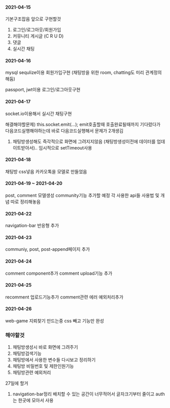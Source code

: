 #### 2021-04-15
기본구조잡음
앞으로 구현할것
1. 로그인/로그아웃/회원가입
2. 커뮤니티 게시글 (C R U D)
3. 댓글
4. 실시간 채팅

#### 2021-04-16
mysql sequlize이용
회원가입구현
(채팅방을 위한 room, chatting도 미리 관계정의해둠)

passport, jwt이용
로그인/로그아웃구현

#### 2021-04-17
socket.io이용해서 실시간 채팅구현

해결해야할문제)
this.socket.emit(...);
emit호출할때 호출완료될때까지 기다렸다가 다음코드실행해야하는데 바로 다음코드실행해서 문제가 2개생김
1. 채팅방생성해도 즉각적으로 화면에 그려지지않음 (채팅방생성이전에 데이터를 업데이트받아서).. 임시적으로 setTimeout사용

#### 2021-04-18
채팅방 css넣음
카카오톡을 모델로 만들었음

#### 2021-04-19 ~ 2021-04-20
post, comment 모델생성
community기능 추가할 예정
각 사용한 api들 사용법 및 개념 따로 정리해놓음

#### 2021-04-22
navigation-bar 반응형 추가

#### 2021-04-23
communiy, post, post-append페이지 추가

#### 2021-04-24
comment component추가
comment upload기능 추가

#### 2021-04-25
recomment 업로드기능추가
comment관련 에러 예외처리추가

#### 2021-04-26
web-game 지뢰찾기 만드는중
css 빼고 기능만 완성

### 해야할것
1. 채팅방생성시 바로 화면에 그려주기
2. 채팅방검색기능
3. 채팅방에서 사용한 변수들 다시보고 정리하기
4. 채팅방 비밀번호 및 제한인원기능
5. 채팅방관련 예외처리

27일에 할거
1. navigation-bar정리
배치할 수 있는 공간이 너무적어서 글자크기부터 줄이고 auth는 한곳에 모아서 사용